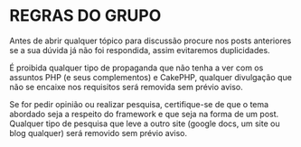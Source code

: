 REGRAS DO GRUPO
================


Antes de abrir qualquer tópico para discussão procure nos posts anteriores se a 
sua dúvida já não foi respondida, assim evitaremos duplicidades.

É proibida qualquer tipo de propaganda que não tenha a ver com os assuntos PHP 
(e seus complementos) e CakePHP, qualquer divulgação que não se encaixe nos 
requisitos será removida sem prévio aviso.

Se for pedir opinião ou realizar pesquisa, certifique-se de que o tema abordado 
seja a respeito do framework e que seja na forma de um post. 
Qualquer tipo de pesquisa que leve a outro site (google docs, um site ou blog qualquer) 
será removido sem prévio aviso.


